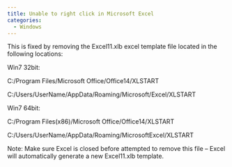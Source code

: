 ```yaml
---
title: Unable to right click in Microsoft Excel
categories:
  - Windows
---
```

This is fixed by removing the Excel11.xlb excel template file located in the following locations:

Win7 32bit:

C:/Program Files/Microsoft Office/Office14/XLSTART

C:/Users/UserName/AppData/Roaming/Microsoft/Excel/XLSTART

Win7 64bit:

C:/Program Files(x86)/Microsoft Office/Office14/XLSTART

C:/Users/UserName/AppData/Roaming/MicrosoftExcel/XLSTART

Note: Make sure Excel is closed before attempted to remove this file – Excel will automatically generate a new Excel11.xlb template.
